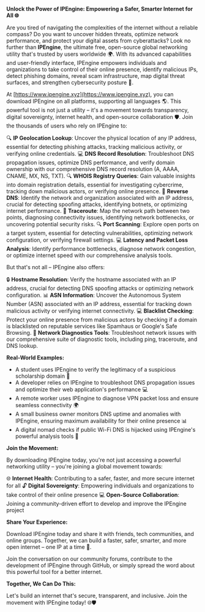 **Unlock the Power of IPEngine: Empowering a Safer, Smarter Internet for All 🌐**

Are you tired of navigating the complexities of the internet without a reliable compass? Do you want to uncover hidden threats, optimize network performance, and protect your digital assets from cyberattacks? Look no further than **IPEngine**, the ultimate free, open-source global networking utility that's trusted by users worldwide 🌍. With its advanced capabilities and user-friendly interface, IPEngine empowers individuals and organizations to take control of their online presence, identify malicious IPs, detect phishing domains, reveal scam infrastructure, map digital threat surfaces, and strengthen cybersecurity posture 🔐.

At [https://www.ipengine.xyz](https://www.ipengine.xyz), you can download IPEngine on all platforms, supporting all languages 🌎. This powerful tool is not just a utility – it's a movement towards transparency, digital sovereignty, internet health, and open-source collaboration 🛡️. Join the thousands of users who rely on IPEngine to:

🔍 **IP Geolocation Lookup**: Uncover the physical location of any IP address, essential for detecting phishing attacks, tracking malicious activity, or verifying online credentials.
💻 **DNS Record Resolution**: Troubleshoot DNS propagation issues, optimize DNS performance, and verify domain ownership with our comprehensive DNS record resolution (A, AAAA, CNAME, MX, NS, TXT).
🔍 **WHOIS Registry Queries**: Gain valuable insights into domain registration details, essential for investigating cybercrime, tracking down malicious actors, or verifying online presence.
🚀 **Reverse DNS**: Identify the network and organization associated with an IP address, crucial for detecting spoofing attacks, identifying botnets, or optimizing internet performance.
📡 **Traceroute**: Map the network path between two points, diagnosing connectivity issues, identifying network bottlenecks, or uncovering potential security risks.
🔍 **Port Scanning**: Explore open ports on a target system, essential for detecting vulnerabilities, optimizing network configuration, or verifying firewall settings.
💻 **Latency and Packet Loss Analysis**: Identify performance bottlenecks, diagnose network congestion, or optimize internet speed with our comprehensive analysis tools.

But that's not all – IPEngine also offers:

🔒 **Hostname Resolution**: Verify the hostname associated with an IP address, crucial for detecting DNS spoofing attacks or optimizing network configuration.
📊 **ASN Information**: Uncover the Autonomous System Number (ASN) associated with an IP address, essential for tracking down malicious activity or verifying internet connectivity.
💻 **Blacklist Checking**: Protect your online presence from malicious actors by checking if a domain is blacklisted on reputable services like Spamhaus or Google's Safe Browsing.
🚀 **Network Diagnostics Tools**: Troubleshoot network issues with our comprehensive suite of diagnostic tools, including ping, traceroute, and DNS lookup.

**Real-World Examples:**

* A student uses IPEngine to verify the legitimacy of a suspicious scholarship domain 📝
* A developer relies on IPEngine to troubleshoot DNS propagation issues and optimize their web application's performance 💻
* A remote worker uses IPEngine to diagnose VPN packet loss and ensure seamless connectivity 🌍
* A small business owner monitors DNS uptime and anomalies with IPEngine, ensuring maximum availability for their online presence 📊
* A digital nomad checks if public Wi-Fi DNS is hijacked using IPEngine's powerful analysis tools 🚀

**Join the Movement:**

By downloading IPEngine today, you're not just accessing a powerful networking utility – you're joining a global movement towards:

🌐 **Internet Health**: Contributing to a safer, faster, and more secure internet for all
🔓 **Digital Sovereignty**: Empowering individuals and organizations to take control of their online presence
💻 **Open-Source Collaboration**: Joining a community-driven effort to develop and improve the IPEngine project

**Share Your Experience:**

Download IPEngine today and share it with friends, tech communities, and online groups. Together, we can build a faster, safer, smarter, and more open internet – one IP at a time 🚀.

Join the conversation on our community forums, contribute to the development of IPEngine through GitHub, or simply spread the word about this powerful tool for a better internet.

**Together, We Can Do This:**

Let's build an internet that's secure, transparent, and inclusive. Join the movement with IPEngine today! 🌐🛡️